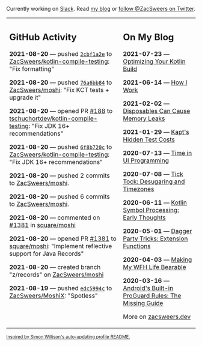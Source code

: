 Currently working on [Slack](https://slack.com/). Read [my blog](https://zacsweers.dev/) or [follow @ZacSweers on Twitter](https://twitter.com/ZacSweers).

<table><tr><td valign="top" width="60%">

## GitHub Activity
<!-- githubActivity starts -->
**2021-08-20** — pushed [`2cbf1a2e`](https://github.com/ZacSweers/kotlin-compile-testing/commit/2cbf1a2e25bba443f3c75ce6df4ec9d968814d8e) to [ZacSweers/kotlin-compile-testing](https://api.github.com/repos/ZacSweers/kotlin-compile-testing): "Fix formatting"

**2021-08-20** — pushed [`76a6bb84`](https://github.com/ZacSweers/moshi/commit/76a6bb84fc520e396dab489333d366e8ec772f18) to [ZacSweers/moshi](https://api.github.com/repos/ZacSweers/moshi): "Fix KCT tests + upgrade it"

**2021-08-20** — opened PR [#188](https://api.github.com/repos/tschuchortdev/kotlin-compile-testing/pulls/188) to [tschuchortdev/kotlin-compile-testing](https://api.github.com/repos/tschuchortdev/kotlin-compile-testing): "Fix JDK 16+ recommendations"

**2021-08-20** — pushed [`6f8b720c`](https://github.com/ZacSweers/kotlin-compile-testing/commit/6f8b720c182dc5161232a7f3fc670df06e54c0cb) to [ZacSweers/kotlin-compile-testing](https://api.github.com/repos/ZacSweers/kotlin-compile-testing): "Fix JDK 16+ recommendations"

**2021-08-20** — pushed 2 commits to [ZacSweers/moshi](https://api.github.com/repos/ZacSweers/moshi).

**2021-08-20** — pushed 6 commits to [ZacSweers/moshi](https://api.github.com/repos/ZacSweers/moshi).

**2021-08-20** — commented on [#1381](https://github.com/square/moshi/pull/1381#issuecomment-902951489) in [square/moshi](https://api.github.com/repos/square/moshi)

**2021-08-20** — opened PR [#1381](https://api.github.com/repos/square/moshi/pulls/1381) to [square/moshi](https://api.github.com/repos/square/moshi): "Implement reflective support for Java Records"

**2021-08-20** — created branch "z/records" on [ZacSweers/moshi](https://api.github.com/repos/ZacSweers/moshi)

**2021-08-19** — pushed [`edc5994c`](https://github.com/ZacSweers/MoshiX/commit/edc5994cf8344858646c65fedc40d124749e9284) to [ZacSweers/MoshiX](https://api.github.com/repos/ZacSweers/MoshiX): "Spotless"
<!-- githubActivity ends -->
</td><td valign="top" width="40%">

## On My Blog
<!-- blog starts -->
**2021-07-23** — [Optimizing Your Kotlin Build](https://www.zacsweers.dev/optimizing-your-kotlin-build/)

**2021-06-14** — [How I Work](https://www.zacsweers.dev/how-i-work/)

**2021-02-02** — [Disposables Can Cause Memory Leaks](https://www.zacsweers.dev/disposables-can-cause-memory-leaks/)

**2021-01-29** — [Kapt's Hidden Test Costs](https://www.zacsweers.dev/kapts-hidden-test-costs/)

**2020-07-13** — [Time in UI Programming](https://www.zacsweers.dev/time-in-ui/)

**2020-07-08** — [Tick Tock: Desugaring and Timezones](https://www.zacsweers.dev/ticktock-desugaring-timezones/)

**2020-06-11** — [Kotlin Symbol Processing: Early Thoughts](https://www.zacsweers.dev/kotlin-symbol-processor-early-thoughts/)

**2020-05-01** — [Dagger Party Tricks: Extension Functions](https://www.zacsweers.dev/dagger-party-tricks-extension-functions/)

**2020-04-03** — [Making My WFH Life Bearable](https://www.zacsweers.dev/making-wfh-life-bearable/)

**2020-03-16** — [Android's Built-in ProGuard Rules: The Missing Guide](https://www.zacsweers.dev/android-proguard-rules/)
<!-- blog ends -->
More on [zacsweers.dev](https://zacsweers.dev/)
</td></tr></table>

<sub><a href="https://simonwillison.net/2020/Jul/10/self-updating-profile-readme/">Inspired by Simon Willison's auto-updating profile README.</a></sub>